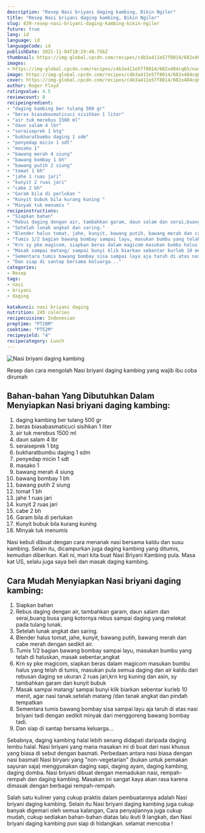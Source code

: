 ```yaml
---
description: "Resep Nasi briyani daging kambing, Bikin Ngiler"
title: "Resep Nasi briyani daging kambing, Bikin Ngiler"
slug: 839-resep-nasi-briyani-daging-kambing-bikin-ngiler
future: true
lang: id
language: id
languageCode: id
publishDate: 2021-11-04T18:29:40.756Z 
thumbnail: https://img-global.cpcdn.com/recipes/c4b3a411e57f8014/682x484cq65/nasi-briyani-daging-kambing-foto-resep-utama.png
images:
- https://img-global.cpcdn.com/recipes/c4b3a411e57f8014/682x484cq65/nasi-briyani-daging-kambing-foto-resep-utama.png
image: https://img-global.cpcdn.com/recipes/c4b3a411e57f8014/682x484cq65/nasi-briyani-daging-kambing-foto-resep-utama.png
cover: https://img-global.cpcdn.com/recipes/c4b3a411e57f8014/682x484cq65/nasi-briyani-daging-kambing-foto-resep-utama.png
author: Roger Floyd
ratingvalue: 4.5
reviewcount: 8
recipeingredient:
- "daging kambing ber tulang 500 gr"
- "beras biasabasmaticuci sisihkan 1 liter"
- "air tuk merebus 1500 ml"
- "daun salam 4 lbr"
- "seraiseprek 1 btg"
- "bukharatbumbu daging 1 sdm"
- "penyedap micin 1 sdt"
- "masako 1"
- "bawang merah 4 siung"
- "bawang bombay 1 bh"
- "bawang putih 2 siung"
- "tomat 1 bh"
- "jahe 1 ruas jari"
- "kunyit 2 ruas jari"
- "cabe 2 bh"
- "Garam bila di perlukan "
- "Kunyit bubuk bila kurang kuning "
- "Minyak tuk menumis "
recipeinstructions:
- "Siapkan bahan"
- "Rebus daging dengan air, tambahkan garam, daun salam dan serai,buang busa yang kotornya rebus sampai daging yang melekat pada tulang lunak."
- "Setelah lunak angkat dan saring."
- "Blender halus tomat, jahe, kunyit, bawang putih, bawang merah dan cabe merah dengan sedikit air."
- "Tumis 1/2 bagian bawang bombay sampai layu, masukan bumbu yang telah di haluskan, masak sebentar,angkat"
- "Krn sy pke magicom, siapkan beras dalam magicom masukan bumbu halus yang telah di tumis, masukan pula semua daging dan air kaldu dari rebusan daging se ukuran 2 ruas jari,krn krg kuning dan asin, sy tambahkan garam dan kunyit bubuk"
- "Masak sampai matang/ sampai bunyi klik biarkan sebentar kurleb 10 menit, agar nasi tanak.setelah matang /dan tanak angkat dan pindah tempatkan"
- "Sementara tumis bawang bombay sisa sampai layu aja taruh di atas nasi briyani tadi dengan sedikit minyak dari menggoreng bawang bombay tadi."
- "Dan siap di santap bersama keluarga..."
categories:
- Resep
tags:
- nasi
- briyani
- daging

katakunci: nasi briyani daging 
nutrition: 245 calories
recipecuisine: Indonesian
preptime: "PT20M"
cooktime: "PT52M"
recipeyield: "4"
recipecategory: Lunch
---
```



![Nasi briyani daging kambing](https://img-global.cpcdn.com/recipes/c4b3a411e57f8014/682x484cq65/nasi-briyani-daging-kambing-foto-resep-utama.png)

Resep dan cara mengolah  Nasi briyani daging kambing yang wajib ibu coba dirumah

<!--inarticleads1-->

## Bahan-bahan Yang Dibutuhkan Dalam Menyiapkan Nasi briyani daging kambing:

1. daging kambing ber tulang 500 gr
1. beras biasabasmaticuci sisihkan 1 liter
1. air tuk merebus 1500 ml
1. daun salam 4 lbr
1. seraiseprek 1 btg
1. bukharatbumbu daging 1 sdm
1. penyedap micin 1 sdt
1. masako 1
1. bawang merah 4 siung
1. bawang bombay 1 bh
1. bawang putih 2 siung
1. tomat 1 bh
1. jahe 1 ruas jari
1. kunyit 2 ruas jari
1. cabe 2 bh
1. Garam bila di perlukan 
1. Kunyit bubuk bila kurang kuning 
1. Minyak tuk menumis 

Nasi kebuli dibuat dengan cara menanak nasi bersama kaldu dan susu kambing. Selain itu, dicampurkan juga daging kambing yang ditumis, kemudian diberikan. Kali ni, mari kita buat Nasi Briyani Kambing pula. Masa kat US, selalu juga saya beli dan masak daging kambing. 

<!--inarticleads2-->

## Cara Mudah Menyiapkan Nasi briyani daging kambing:

1. Siapkan bahan
1. Rebus daging dengan air, tambahkan garam, daun salam dan serai,buang busa yang kotornya rebus sampai daging yang melekat pada tulang lunak.
1. Setelah lunak angkat dan saring.
1. Blender halus tomat, jahe, kunyit, bawang putih, bawang merah dan cabe merah dengan sedikit air.
1. Tumis 1/2 bagian bawang bombay sampai layu, masukan bumbu yang telah di haluskan, masak sebentar,angkat
1. Krn sy pke magicom, siapkan beras dalam magicom masukan bumbu halus yang telah di tumis, masukan pula semua daging dan air kaldu dari rebusan daging se ukuran 2 ruas jari,krn krg kuning dan asin, sy tambahkan garam dan kunyit bubuk
1. Masak sampai matang/ sampai bunyi klik biarkan sebentar kurleb 10 menit, agar nasi tanak.setelah matang /dan tanak angkat dan pindah tempatkan
1. Sementara tumis bawang bombay sisa sampai layu aja taruh di atas nasi briyani tadi dengan sedikit minyak dari menggoreng bawang bombay tadi.
1. Dan siap di santap bersama keluarga...


Sebabnya, daging kambing halal lebih senang didapati daripada daging lembu halal. Nasi briyani yang mana masakan ini di buat dari nasi khusus yang biasa di sebut dengan basmati. Perbedaan antara nasi biasa dengan nasi basmati Nasi biryani yang &#34;non-vegetarian&#34; (bukan untuk pemakan sayuran saja) menggunakan daging sapi, daging ayam, daging kambing, daging domba. Nasi briyani dibuat dengan memadukan nasi, rempah-rempah dan daging kambing. Masakan ini sangat kaya akan rasa karena dimasak dengan berbagai rempah-rempah. 

Salah satu kuliner yang cukup praktis dalam pembuatannya adalah  Nasi briyani daging kambing. Selain itu  Nasi briyani daging kambing  juga cukup banyak digemari oleh semua kalangan, Cara penyajiannya juga cukup mudah, cukup sediakan bahan-bahan diatas lalu ikuti 9 langkah, dan  Nasi briyani daging kambing  pun siap di hidangkan. selamat mencoba !
